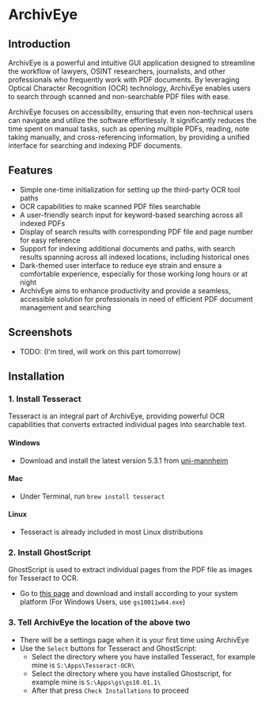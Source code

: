 # ArchivEye

## Introduction

ArchivEye is a powerful and intuitive GUI application designed to streamline the workflow of lawyers, OSINT researchers, journalists, and other professionals who frequently work with PDF documents. By leveraging Optical Character Recognition (OCR) technology, ArchivEye enables users to search through scanned and non-searchable PDF files with ease.

ArchivEye focuses on accessibility, ensuring that even non-technical users can navigate and utilize the software effortlessly. It significantly reduces the time spent on manual tasks, such as opening multiple PDFs, reading, note taking manually, and cross-referencing information, by providing a unified interface for searching and indexing PDF documents.

## Features

- Simple one-time initialization for setting up the third-party OCR tool paths
- OCR capabilities to make scanned PDF files searchable
- A user-friendly search input for keyword-based searching across all indexed PDFs
- Display of search results with corresponding PDF file and page number for easy reference
- Support for indexing additional documents and paths, with search results spanning across all indexed locations, including historical ones
- Dark-themed user interface to reduce eye strain and ensure a comfortable experience, especially for those working long hours or at night
- ArchivEye aims to enhance productivity and provide a seamless, accessible solution for professionals in need of efficient PDF document management and searching

## Screenshots

- TODO: (I'm tired, will work on this part tomorrow)

## Installation

### 1. Install Tesseract

Tesseract is an integral part of ArchivEye, providing powerful OCR capabilities that converts extracted individual pages into searchable text.

#### Windows

- Download and install the latest version 5.3.1 from [uni-mannheim](https://digi.bib.uni-mannheim.de/tesseract/tesseract-ocr-w64-setup-5.3.1.20230401.exe)

#### Mac

- Under Terminal, run `brew install tesseract`

#### Linux

- Tesseract is already included in most Linux distributions

### 2. Install GhostScript

GhostScript is used to extract individual pages from the PDF file as images for Tesseract to OCR.

- Go to [this page](https://github.com/ArtifexSoftware/ghostpdl-downloads/releases) and download and install according to your system platform (For Windows Users, use `gs10011w64.exe`)

### 3. Tell ArchivEye the location of the above two

- There will be a settings page when it is your first time using ArchivEye
- Use the `Select` buttons for Tesseract and GhostScript:
  - Select the directory where you have installed Tesseract, for example mine is `S:\Apps\Tesseract-OCR\`
  - Select the directory where you have installed Ghostscript, for example mine is `S:\Apps\gs\gs10.01.1\`
  - After that press `Check Installations` to proceed
